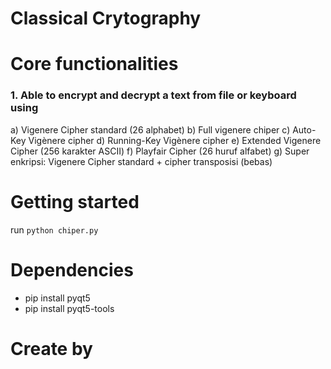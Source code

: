 # Classical Crytography

# Core functionalities

### 1. Able to encrypt and decrypt a text from file or keyboard using 
a) Vigenere Cipher standard (26 alphabet)
b) Full vigenere chiper
c) Auto-Key Vigènere cipher
d) Running-Key Vigènere cipher
e) Extended Vigenere Cipher (256 karakter ASCII)
f) Playfair Cipher (26 huruf alfabet)
g) Super enkripsi: Vigenere Cipher standard + cipher transposisi (bebas)

# Getting started
run `python chiper.py`

# Dependencies
* pip install pyqt5
* pip install pyqt5-tools

# Create by
